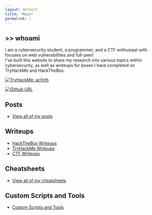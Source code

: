 ```yaml
---
layout: default
title: "Main"
permalink: /
---
```


## >> whoami
I am a cybersecurity student, a programmer, and a CTF enthusiast with focuses on web vulnerabilities and full-pwn!\
I've built this website to share my research into various topics within cybersecurity, as well as writeups for boxes I have completed on TryHackMe and HackTheBox.

<a href="https://tryhackme.com/r/p/acfirth"><img src="https://tryhackme-badges.s3.amazonaws.com/acfirth.png" alt="TryHackMe: acfirth" /></a>

[![Github URL](https://img.shields.io/github/followers/acfirthh?label=Github&logo=Github&style=for-the-badge)](https://github.com/acfirthh)

## Posts
- [View all of my posts](/posts)

## Writeups
- [HackTheBox Writeups](/writeups/hackthebox)
- [TryHackMe Writeups](/writeups/tryhackme)
- [CTF Writeups](/writeups/ctf)

## Cheatsheets
- [View all of my cheatsheets](/cheatsheets)

## Custom Scripts and Tools
- [Custom Scripts and Tools](/tools)
